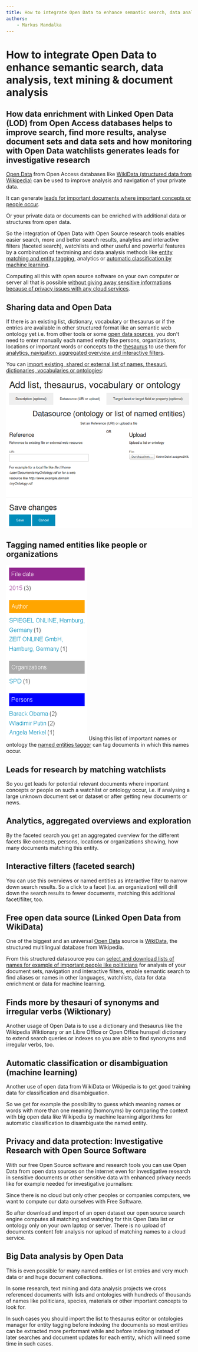 ```yaml
---
title: How to integrate Open Data to enhance semantic search, data analysis, text mining & document analysis
authors:
    - Markus Mandalka
---
```


# How to integrate Open Data to enhance semantic search, data analysis, text mining & document analysis


## How data enrichment with Linked Open Data (LOD) from Open Access databases helps to improve search, find more results, analyse document sets and data sets and how monitoring with Open Data watchlists generates leads for investigative research


[Open Data](#opendata) from Open Access databases like [WikiData (structured data from Wikipedia)](#wikidata) can be used to improve analysis and navigation of your private data.

It can generate [leads for important documents where important concepts or people occur](#leads).

Or your private data or documents can be enriched with additional data or structures from open data.

So the integration of Open Data with Open Source research tools enables easier search, more and better search results, analytics and interactive filters (faceted search), watchlists and other useful and powerful features by a combination of textmining and data analysis methods like [entity matching and entity tagging](#named_entities), analytics or [automatic classification by machine learning](#machinelearning).

Computing all this with open source software on your own computer or server all that is possible [without giving away sensitive informations because of privacy issues with any cloud services](#privacy).


## Sharing data and Open Data



If there is an existing list, dictionary, vocabulary or thesaurus or if the entries are available in other structured format like an semantic web ontology yet i.e. from other tools or some [open data sources](#wikidata), you don't need to enter manually each named entity like persons, organizations, locations or important words or concepts to the [thesaurus](../thesaurus) to use them for [analytics, navigation, aggregated overview and interactive filters](../../search#faceted_search).

You can [import existing, shared or external list of names, thesauri, dictionaries, vocabularies or ontologies](../ontologies):

![](../../../screenshots/import_ontology.png)


## Tagging named entities like people or organizations


[![](../../../screenshots/facets.png)](../../../screenshots/faceted_search.png)
Using this list of important names or ontology the [named entities tagger](../thesaurus) can tag documents in which this names occur.


## Leads for research by matching watchlists


So you get leads for potential relevant documents where important concepts or people on such a watchlist or ontology occur, i.e. if analysing a large unknown document set or dataset or after getting new documents or news.


## Analytics, aggregated overviews and exploration


By the faceted search you get an aggregated overview for the different facets like concepts, persons, locations or organizations showing, how many documents matching this entity.


## Interactive filters (faceted search)


You can use this overviews or named entities as interactive filter to narrow down search results.
So a click to a facet (i.e. an organization) will drill down the search results to fewer documents, matching this additional facet/filter, too.



## Free open data source (Linked Open Data from WikiData)


One of the biggest and an universal [Open Data](https://en.wikipedia.org/wiki/Open_data) source is [WikiData](https://www.wikidata.org), the structured multilingual database from Wikipedia.

From this structured datasource you can [select and download lists of names for example of important people like politicians](wikidata) for analysis of your document sets, navigation and interactive filters, enable semantic search to find aliases or names in other languages, watchlists, data for data enrichment or data for machine learning.

## Finds more by thesauri of synonyms and irregular verbs (Wiktionary)




Another usage of Open Data is to use a dictionary and thesaurus like the Wikipedia Wiktionary or an Libre Office or Open Office hunspell dictionary to extend search queries or indexes so you are able to find synonyms and irregular verbs, too.



## Automatic classification or disambiguation (machine learning)



Another use of open data from WikiData or Wikipedia is to get good training data for classification and disambiguation.

So we get for example the possibility to guess which meaning names or words with more than one meaning (homonyms) by comparing the context with big open data like Wikipedia by machine learning algorithms for automatic classification to disambiguate the named entity.



## Privacy and data protection: Investigative Research with Open Source Software


With our free Open Source software and research tools you can use Open Data from open data sources on the internet even for investigative research in sensitive documents or other sensitive data with enhanced privacy needs like for example needed for investigative journalism:

Since there is no cloud but only other peoples or companies computers, we want to compute our data ourselves with Free Software.

So after download and import of an open dataset our open source search engine computes all matching and watching for this Open Data list or ontology only on your own laptop or server. There is no upload of documents content fotr analysis nor upload of matching names to a cloud service.


## Big Data analysis by Open Data



This is even possible for many named entities or list entries and very much data or and huge document collections.

In some research, text mining and data analysis projects we cross referenced documents with lists and ontologies with hundreds of thousands of names like politicians, species, materials or other important concepts to look for.

In such cases you should import the list to thesaurus editor or ontologies manager for entity tagging before indexing the documents so most entities can be extracted more performant while and before indexing instead of later searches and document updates for each entity, which will need some time in such cases.